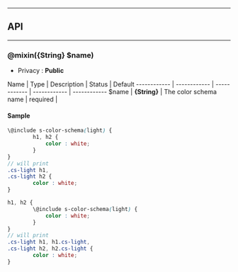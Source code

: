 


-----------------------------
## API
-----------------------------

### @mixin({String} $name)

- Privacy : **Public**



Name | Type | Description | Status | Default
------------ | ------------ | ------------ | ------------ | ------------
$name | **{String}** | The color schema name | required | 


#### Sample
```scss
\@include s-color-schema(light) {
		h1, h2 {
			color : white;
		}
}
// will print
.cs-light h1,
.cs-light h2 {
		color : white;
}

h1, h2 {
		\@include s-color-schema(light) {
			color : white;
		}
}
// will print
.cs-light h1, h1.cs-light,
.cs-light h2, h2.cs-light {
		color : white;
}

```


